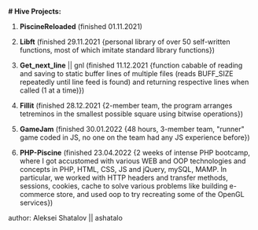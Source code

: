 **# Hive Projects:**
1. **PiscineReloaded** (finished 01.11.2021)

2. **Libft** (finished 29.11.2021 {personal library of over 50 self-written functions, most of which imitate standard library functions})

3. **Get_next_line** || gnl (finished 11.12.2021 {function cabable of reading and saving to static buffer lines of multiple files (reads BUFF_SIZE repeatedly until line feed is found) and returning respective lines when called (1 at a time)}) 

4. **Fillit** (finished 28.12.2021 {2-member team, the program arranges tetreminos in the smallest possible square using bitwise operations})

5. **GameJam** (finished 30.01.2022 {48 hours, 3-member team, "runner" game coded in JS, no one on the team had any JS experience before})

6. **PHP-Piscine** (finished 23.04.2022 {2 weeks of intense PHP bootcamp, where I got accustomed with various WEB and OOP technologies and concepts in PHP, HTML, CSS, JS and jQuery, mySQL, MAMP. In particular, we worked with HTTP headers and transfer methods, sessions, cookies, cache to solve various problems like building e-commerce store, and used oop to try recreating some of the OpenGL services})

author: 
Aleksei Shatalov || ashatalo
